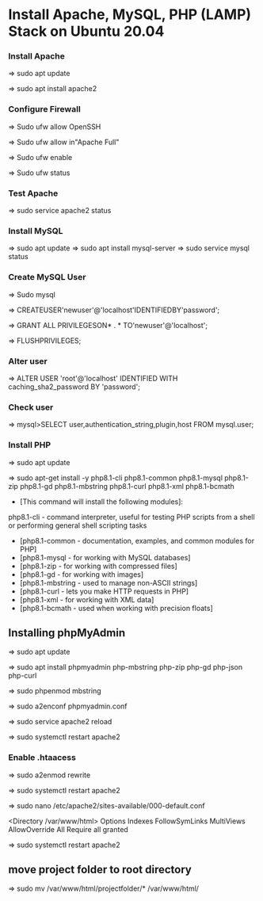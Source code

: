 # Install Apache, MySQL, PHP (LAMP) Stack on Ubuntu 20.04

### Install Apache

=> sudo apt update 

=> sudo apt install apache2

### Configure Firewall

=> Sudo ufw allow OpenSSH

=> Sudo ufw allow in"Apache Full"

=> Sudo ufw enable

=> Sudo ufw status


### Test Apache

=> sudo service apache2 status

### Install MySQL

=> sudo apt update
=> sudo apt install mysql-server
=> sudo service mysql status

### Create MySQL User

=> Sudo mysql

=> CREATEUSER'newuser'@'localhost'IDENTIFIEDBY'password';

=> GRANT ALL PRIVILEGESON* . * TO'newuser'@'localhost';

=> FLUSHPRIVILEGES;

### Alter user

=> ALTER USER 'root'@'localhost' IDENTIFIED WITH caching_sha2_password BY 'password';

### Check user

=> mysql>SELECT user,authentication_string,plugin,host FROM mysql.user;


### Install PHP

=> sudo apt update

=> sudo apt-get install -y php8.1-cli php8.1-common php8.1-mysql php8.1-zip php8.1-gd php8.1-mbstring php8.1-curl php8.1-xml php8.1-bcmath

- [This command will install the following modules]:

php8.1-cli - command interpreter, useful for testing PHP scripts from a shell or performing general shell scripting tasks

- [php8.1-common - documentation, examples, and common modules for PHP]
- [php8.1-mysql - for working with MySQL databases]
- [php8.1-zip - for working with compressed files]
- [php8.1-gd - for working with images]
- [php8.1-mbstring - used to manage non-ASCII strings]
- [php8.1-curl - lets you make HTTP requests in PHP]
- [php8.1-xml - for working with XML data]
- [php8.1-bcmath - used when working with precision floats]


## Installing phpMyAdmin

=> sudo apt update 

=> sudo apt install phpmyadmin php-mbstring php-zip php-gd php-json php-curl

=> sudo phpenmod mbstring

=> sudo a2enconf phpmyadmin.conf

=> sudo service apache2 reload

=> sudo systemctl restart apache2


### Enable .htaacess

=> sudo a2enmod rewrite

=> sudo systemctl restart apache2

=> sudo nano /etc/apache2/sites-available/000-default.conf

<Directory /var/www/html>
    Options Indexes FollowSymLinks MultiViews
    AllowOverride All
    Require all granted
</Directory>

=> sudo systemctl restart apache2

## move project folder to root directory

=> sudo mv /var/www/html/projectfolder/* /var/www/html/
